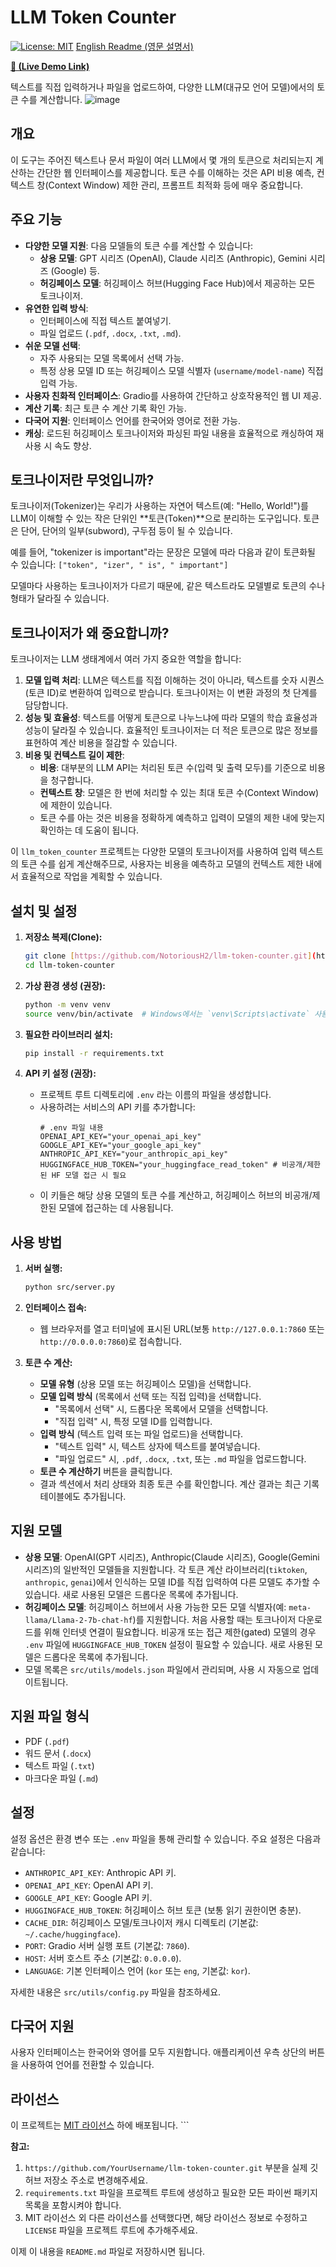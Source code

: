 # LLM Token Counter

[![License: MIT](https://img.shields.io/badge/License-MIT-yellow.svg)](https://opensource.org/licenses/MIT) [English Readme (영문 설명서)](readme_eng.md)

**[🚀 (Live Demo Link)](http://notolab.64bit.kr/tokenizer/)**

텍스트를 직접 입력하거나 파일을 업로드하여, 다양한 LLM(대규모 언어 모델)에서의 토큰 수를 계산합니다.
![image](https://github.com/user-attachments/assets/21cc8ace-2ccd-4109-afbe-e954c82eaaf9)

## 개요

이 도구는 주어진 텍스트나 문서 파일이 여러 LLM에서 몇 개의 토큰으로 처리되는지 계산하는 간단한 웹 인터페이스를 제공합니다. 토큰 수를 이해하는 것은 API 비용 예측, 컨텍스트 창(Context Window) 제한 관리, 프롬프트 최적화 등에 매우 중요합니다.

## 주요 기능

* **다양한 모델 지원**: 다음 모델들의 토큰 수를 계산할 수 있습니다:
    * **상용 모델**: GPT 시리즈 (OpenAI), Claude 시리즈 (Anthropic), Gemini 시리즈 (Google) 등.
    * **허깅페이스 모델**: 허깅페이스 허브(Hugging Face Hub)에서 제공하는 모든 토크나이저.
* **유연한 입력 방식**:
    * 인터페이스에 직접 텍스트 붙여넣기.
    * 파일 업로드 (`.pdf`, `.docx`, `.txt`, `.md`).
* **쉬운 모델 선택**:
    * 자주 사용되는 모델 목록에서 선택 가능.
    * 특정 상용 모델 ID 또는 허깅페이스 모델 식별자 (`username/model-name`) 직접 입력 가능.
* **사용자 친화적 인터페이스**: Gradio를 사용하여 간단하고 상호작용적인 웹 UI 제공.
* **계산 기록**: 최근 토큰 수 계산 기록 확인 가능.
* **다국어 지원**: 인터페이스 언어를 한국어와 영어로 전환 가능.
* **캐싱**: 로드된 허깅페이스 토크나이저와 파싱된 파일 내용을 효율적으로 캐싱하여 재사용 시 속도 향상.

## 토크나이저란 무엇입니까?

토크나이저(Tokenizer)는 우리가 사용하는 자연어 텍스트(예: "Hello, World!")를 LLM이 이해할 수 있는 작은 단위인 **토큰(Token)**으로 분리하는 도구입니다. 토큰은 단어, 단어의 일부(subword), 구두점 등이 될 수 있습니다.

예를 들어, "tokenizer is important"라는 문장은 모델에 따라 다음과 같이 토큰화될 수 있습니다:
`["token", "izer", " is", " important"]`

모델마다 사용하는 토크나이저가 다르기 때문에, 같은 텍스트라도 모델별로 토큰의 수나 형태가 달라질 수 있습니다.

## 토크나이저가 왜 중요합니까?

토크나이저는 LLM 생태계에서 여러 가지 중요한 역할을 합니다:

1.  **모델 입력 처리**: LLM은 텍스트를 직접 이해하는 것이 아니라, 텍스트를 숫자 시퀀스(토큰 ID)로 변환하여 입력으로 받습니다. 토크나이저는 이 변환 과정의 첫 단계를 담당합니다.
2.  **성능 및 효율성**: 텍스트를 어떻게 토큰으로 나누느냐에 따라 모델의 학습 효율성과 성능이 달라질 수 있습니다. 효율적인 토크나이저는 더 적은 토큰으로 많은 정보를 표현하여 계산 비용을 절감할 수 있습니다.
3.  **비용 및 컨텍스트 길이 제한**:
    * **비용**: 대부분의 LLM API는 처리된 토큰 수(입력 및 출력 모두)를 기준으로 비용을 청구합니다.
    * **컨텍스트 창**: 모델은 한 번에 처리할 수 있는 최대 토큰 수(Context Window)에 제한이 있습니다.
    * 토큰 수를 아는 것은 비용을 정확하게 예측하고 입력이 모델의 제한 내에 맞는지 확인하는 데 도움이 됩니다.

이 `llm_token_counter` 프로젝트는 다양한 모델의 토크나이저를 사용하여 입력 텍스트의 토큰 수를 쉽게 계산해주므로, 사용자는 비용을 예측하고 모델의 컨텍스트 제한 내에서 효율적으로 작업을 계획할 수 있습니다.

## 설치 및 설정

1.  **저장소 복제(Clone):**
    ```bash
    git clone [https://github.com/NotoriousH2/llm-token-counter.git](https://github.com/NotoriousH2/llm-token-counter.git) # YourUsername을 실제 사용자명으로 변경하세요
    cd llm-token-counter
    ```

2.  **가상 환경 생성 (권장):**
    ```bash
    python -m venv venv
    source venv/bin/activate  # Windows에서는 `venv\Scripts\activate` 사용
    ```

3.  **필요한 라이브러리 설치:**
   
    ```bash
    pip install -r requirements.txt
    ```

4.  **API 키 설정 (권장):**
    * 프로젝트 루트 디렉토리에 `.env` 라는 이름의 파일을 생성합니다.
    * 사용하려는 서비스의 API 키를 추가합니다:
        ```dotenv
        # .env 파일 내용
        OPENAI_API_KEY="your_openai_api_key"
        GOOGLE_API_KEY="your_google_api_key"
        ANTHROPIC_API_KEY="your_anthropic_api_key"
        HUGGINGFACE_HUB_TOKEN="your_huggingface_read_token" # 비공개/제한된 HF 모델 접근 시 필요
        ```
    * 이 키들은 해당 상용 모델의 토큰 수를 계산하고, 허깅페이스 허브의 비공개/제한된 모델에 접근하는 데 사용됩니다.

## 사용 방법

1.  **서버 실행:**
    ```bash
    python src/server.py
    ```

2.  **인터페이스 접속:**
    * 웹 브라우저를 열고 터미널에 표시된 URL(보통 `http://127.0.0.1:7860` 또는 `http://0.0.0.0:7860`)로 접속합니다.

3.  **토큰 수 계산:**
    * **모델 유형** (상용 모델 또는 허깅페이스 모델)을 선택합니다.
    * **모델 입력 방식** (목록에서 선택 또는 직접 입력)을 선택합니다.
        * "목록에서 선택" 시, 드롭다운 목록에서 모델을 선택합니다.
        * "직접 입력" 시, 특정 모델 ID를 입력합니다.
    * **입력 방식** (텍스트 입력 또는 파일 업로드)을 선택합니다.
        * "텍스트 입력" 시, 텍스트 상자에 텍스트를 붙여넣습니다.
        * "파일 업로드" 시, `.pdf`, `.docx`, `.txt`, 또는 `.md` 파일을 업로드합니다.
    * **토큰 수 계산하기** 버튼을 클릭합니다.
    * 결과 섹션에서 처리 상태와 최종 토큰 수를 확인합니다. 계산 결과는 최근 기록 테이블에도 추가됩니다.

## 지원 모델

* **상용 모델**: OpenAI(GPT 시리즈), Anthropic(Claude 시리즈), Google(Gemini 시리즈)의 일반적인 모델들을 지원합니다. 각 토큰 계산 라이브러리(`tiktoken`, `anthropic`, `genai`)에서 인식하는 모델 ID를 직접 입력하여 다른 모델도 추가할 수 있습니다. 새로 사용된 모델은 드롭다운 목록에 추가됩니다.
* **허깅페이스 모델**: 허깅페이스 허브에서 사용 가능한 모든 모델 식별자(예: `meta-llama/Llama-2-7b-chat-hf`)를 지원합니다. 처음 사용할 때는 토크나이저 다운로드를 위해 인터넷 연결이 필요합니다. 비공개 또는 접근 제한(gated) 모델의 경우 `.env` 파일에 `HUGGINGFACE_HUB_TOKEN` 설정이 필요할 수 있습니다. 새로 사용된 모델은 드롭다운 목록에 추가됩니다.
* 모델 목록은 `src/utils/models.json` 파일에서 관리되며, 사용 시 자동으로 업데이트됩니다.

## 지원 파일 형식

* PDF (`.pdf`)
* 워드 문서 (`.docx`)
* 텍스트 파일 (`.txt`)
* 마크다운 파일 (`.md`)

## 설정

설정 옵션은 환경 변수 또는 `.env` 파일을 통해 관리할 수 있습니다. 주요 설정은 다음과 같습니다:

* `ANTHROPIC_API_KEY`: Anthropic API 키.
* `OPENAI_API_KEY`: OpenAI API 키.
* `GOOGLE_API_KEY`: Google API 키.
* `HUGGINGFACE_HUB_TOKEN`: 허깅페이스 허브 토큰 (보통 읽기 권한이면 충분).
* `CACHE_DIR`: 허깅페이스 모델/토크나이저 캐시 디렉토리 (기본값: `~/.cache/huggingface`).
* `PORT`: Gradio 서버 실행 포트 (기본값: `7860`).
* `HOST`: 서버 호스트 주소 (기본값: `0.0.0.0`).
* `LANGUAGE`: 기본 인터페이스 언어 (`kor` 또는 `eng`, 기본값: `kor`).

자세한 내용은 `src/utils/config.py` 파일을 참조하세요.

## 다국어 지원

사용자 인터페이스는 한국어와 영어를 모두 지원합니다. 애플리케이션 우측 상단의 버튼을 사용하여 언어를 전환할 수 있습니다.

## 라이선스

이 프로젝트는 [MIT 라이선스](LICENSE) 하에 배포됩니다. ```

**참고:**

1.  `https://github.com/YourUsername/llm-token-counter.git` 부분을 실제 깃허브 저장소 주소로 변경해주세요.
2.  `requirements.txt` 파일을 프로젝트 루트에 생성하고 필요한 모든 파이썬 패키지 목록을 포함시켜야 합니다.
3.  MIT 라이선스 외 다른 라이선스를 선택했다면, 해당 라이선스 정보로 수정하고 `LICENSE` 파일을 프로젝트 루트에 추가해주세요.

이제 이 내용을 `README.md` 파일로 저장하시면 됩니다.

